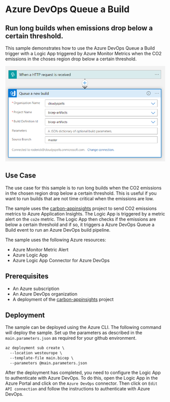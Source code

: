 Azure DevOps Queue a Build
==========================

Run long builds when emissions drop below a certain threshold.
--------------------------------------------------------------

This sample demonstrates how to use the Azure DevOps Queue a Build trigger with
a Logic App triggered by Azure Monitor Metrics when the CO2 emissions in the
choses region drop below a certain threshold.

 ![Azure DevOps Queue a Build Logic App](./la-co2-ado-pipeline.png)

Use Case
--------

The use case for this sample is to run long builds when the CO2 emissions in
the chosen region drop below a certain threshold. This is useful if you want to
run builds that are not time critical when the emissions are low.

The sample uses the 
[carbon-appinsights](https://github.com/cloudyspells/carbon-appinsights) project
to send CO2 emissions metrics to Azure Application Insights. The Logic App is
triggered by a metric alert on the `co2e` metric. The Logic App then checks if
the emissions are below a certain threshold and if so, it triggers a
Azure DevOps Queue a Build event to run an Azure DevOps build pipeline.

The sample uses the following Azure resources:

- Azure Monitor Metric Alert
- Azure Logic App
- Azure Logic App Connector for Azure DevOps

Prerequisites
-------------

- An Azure subscription
- An Azure DevOps organization
- A deployment of the
  [carbon-appinsights](https://github.com/cloudyspells/carbon-appinsights) project

Deployment
----------

The sample can be deployed using the Azure CLI. The following command will
deploy the sample. Set up the parameters as described in the
`main.parameters.json` as required for your github environment.

```console
az deployment sub create \
  --location westeurope \
  --template-file main.bicep \
  --parameters @main.parameters.json
```

After the deployment has completed, you need to configure the Logic App to
authenticate with Azure DevOps. To do this, open the Logic App in the Azure Portal
and click on the `Azure DevOps` connector. Then click on `Edit API connection` and
follow the instructions to authenticate with Azure DevOps.
